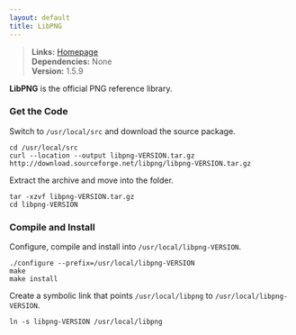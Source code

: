 ```yaml
---
layout: default
title: LibPNG
---
```



> **Links:** [Homepage](http://www.libpng.org/pub/png/libpng.html)  
> **Dependencies:** None  
> **Version:** <span id="version">1.5.9</span>


**LibPNG** is the official PNG reference library.


### Get the Code

Switch to `/usr/local/src` and download the source package.

	cd /usr/local/src
	curl --location --output libpng-VERSION.tar.gz http://download.sourceforge.net/libpng/libpng-VERSION.tar.gz

Extract the archive and move into the folder.

	tar -xzvf libpng-VERSION.tar.gz
	cd libpng-VERSION


### Compile and Install

Configure, compile and install into `/usr/local/libpng-VERSION`.

	./configure --prefix=/usr/local/libpng-VERSION
	make
	make install

Create a symbolic link that points `/usr/local/libpng` to `/usr/local/libpng-VERSION`.

	ln -s libpng-VERSION /usr/local/libpng
